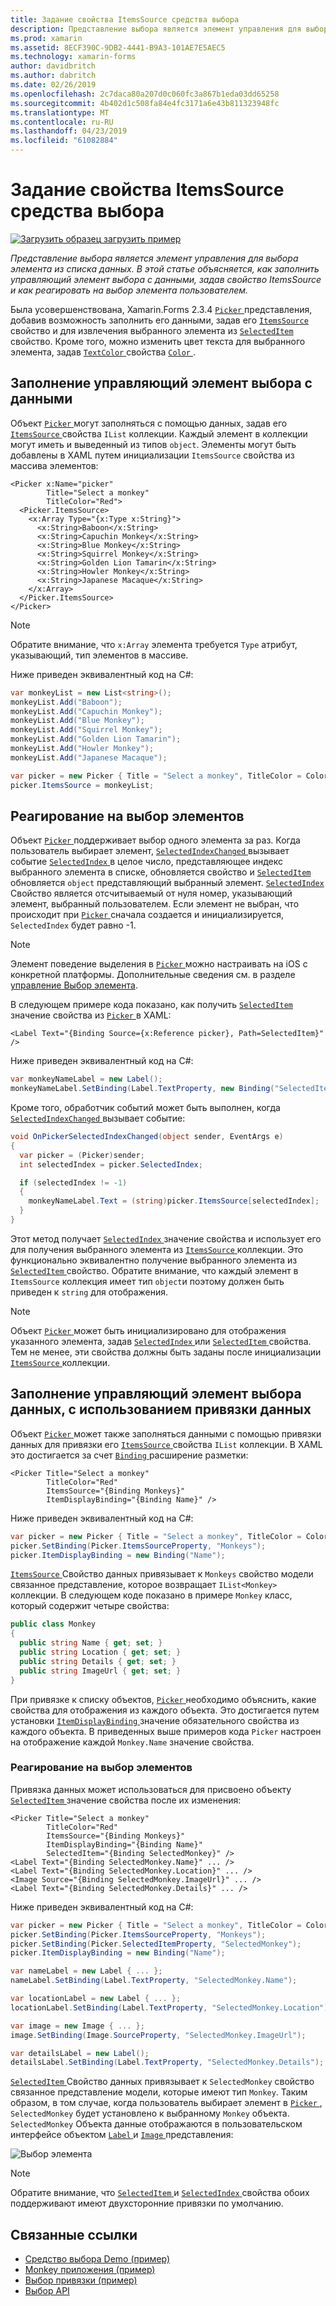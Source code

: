 ```yaml
---
title: Задание свойства ItemsSource средства выбора
description: Представление выбора является элемент управления для выбора элемента из списка данных. В этой статье объясняется, как заполнить управляющий элемент выбора с данными, задав свойство ItemsSource и как реагировать на выбор элемента пользователем.
ms.prod: xamarin
ms.assetid: 8ECF390C-9DB2-4441-B9A3-101AE7E5AEC5
ms.technology: xamarin-forms
author: davidbritch
ms.author: dabritch
ms.date: 02/26/2019
ms.openlocfilehash: 2c7daca80a207d0c060fc3a867b1eda03dd65258
ms.sourcegitcommit: 4b402d1c508fa84e4fc3171a6e43b811323948fc
ms.translationtype: MT
ms.contentlocale: ru-RU
ms.lasthandoff: 04/23/2019
ms.locfileid: "61082884"
---
```

# <a name="setting-a-pickers-itemssource-property"></a>Задание свойства ItemsSource средства выбора

[![Загрузить образец](~/media/shared/download.png) загрузить пример](https://developer.xamarin.com/samples/xamarin-forms/UserInterface/MonkeyAppPicker/)

_Представление выбора является элемент управления для выбора элемента из списка данных. В этой статье объясняется, как заполнить управляющий элемент выбора с данными, задав свойство ItemsSource и как реагировать на выбор элемента пользователем._

Была усовершенствована, Xamarin.Forms 2.3.4 [ `Picker` ](xref:Xamarin.Forms.Picker) представления, добавив возможность заполнить его данными, задав его [ `ItemsSource` ](xref:Xamarin.Forms.Picker.ItemsSource) свойство и для извлечения выбранного элемента из [ `SelectedItem` ](xref:Xamarin.Forms.Picker.SelectedItem) свойство. Кроме того, можно изменить цвет текста для выбранного элемента, задав [ `TextColor` ](xref:Xamarin.Forms.Picker.TextColor) свойства [ `Color` ](xref:Xamarin.Forms.Color).

## <a name="populating-a-picker-with-data"></a>Заполнение управляющий элемент выбора с данными

Объект [ `Picker` ](xref:Xamarin.Forms.Picker) могут заполняться с помощью данных, задав его [ `ItemsSource` ](xref:Xamarin.Forms.Picker.ItemsSource) свойства `IList` коллекции. Каждый элемент в коллекции могут иметь и выведенный из типов `object`. Элементы могут быть добавлены в XAML путем инициализации `ItemsSource` свойства из массива элементов:

```xaml
<Picker x:Name="picker"
        Title="Select a monkey"
        TitleColor="Red">
  <Picker.ItemsSource>
    <x:Array Type="{x:Type x:String}">
      <x:String>Baboon</x:String>
      <x:String>Capuchin Monkey</x:String>
      <x:String>Blue Monkey</x:String>
      <x:String>Squirrel Monkey</x:String>
      <x:String>Golden Lion Tamarin</x:String>
      <x:String>Howler Monkey</x:String>
      <x:String>Japanese Macaque</x:String>
    </x:Array>
  </Picker.ItemsSource>
</Picker>
```

> [!NOTE]
> Обратите внимание, что `x:Array` элемента требуется `Type` атрибут, указывающий, тип элементов в массиве.

Ниже приведен эквивалентный код на C#:

```csharp
var monkeyList = new List<string>();
monkeyList.Add("Baboon");
monkeyList.Add("Capuchin Monkey");
monkeyList.Add("Blue Monkey");
monkeyList.Add("Squirrel Monkey");
monkeyList.Add("Golden Lion Tamarin");
monkeyList.Add("Howler Monkey");
monkeyList.Add("Japanese Macaque");

var picker = new Picker { Title = "Select a monkey", TitleColor = Color.Red };
picker.ItemsSource = monkeyList;
```

## <a name="responding-to-item-selection"></a>Реагирование на выбор элементов

Объект [ `Picker` ](xref:Xamarin.Forms.Picker) поддерживает выбор одного элемента за раз. Когда пользователь выбирает элемент, [ `SelectedIndexChanged` ](xref:Xamarin.Forms.Picker.SelectedIndexChanged) вызывает событие [ `SelectedIndex` ](xref:Xamarin.Forms.Picker.SelectedIndex) в целое число, представляющее индекс выбранного элемента в списке, обновляется свойство и [ `SelectedItem` ](xref:Xamarin.Forms.Picker.SelectedItem) обновляется `object` представляющий выбранный элемент. [ `SelectedIndex` ](xref:Xamarin.Forms.Picker.SelectedIndex) Свойство является отсчитываемый от нуля номер, указывающий элемент, выбранный пользователем. Если элемент не выбран, что происходит при [ `Picker` ](xref:Xamarin.Forms.Picker) сначала создается и инициализируется, `SelectedIndex` будет равно -1.

> [!NOTE]
> Элемент поведение выделения в [ `Picker` ](xref:Xamarin.Forms.Picker) можно настраивать на iOS с конкретной платформы. Дополнительные сведения см. в разделе [управление Выбор элемента](~/xamarin-forms/platform/ios/picker-selection.md).

В следующем примере кода показано, как получить [ `SelectedItem` ](xref:Xamarin.Forms.Picker.SelectedItem) значение свойства из [ `Picker` ](xref:Xamarin.Forms.Picker) в XAML:

```xaml
<Label Text="{Binding Source={x:Reference picker}, Path=SelectedItem}" />
```

Ниже приведен эквивалентный код на C#:

```csharp
var monkeyNameLabel = new Label();
monkeyNameLabel.SetBinding(Label.TextProperty, new Binding("SelectedItem", source: picker));
```

Кроме того, обработчик событий может быть выполнен, когда [ `SelectedIndexChanged` ](xref:Xamarin.Forms.Picker.SelectedIndexChanged) вызывает событие:

```csharp
void OnPickerSelectedIndexChanged(object sender, EventArgs e)
{
  var picker = (Picker)sender;
  int selectedIndex = picker.SelectedIndex;

  if (selectedIndex != -1)
  {
    monkeyNameLabel.Text = (string)picker.ItemsSource[selectedIndex];
  }
}
```

Этот метод получает [ `SelectedIndex` ](xref:Xamarin.Forms.Picker.SelectedIndex) значение свойства и использует его для получения выбранного элемента из [ `ItemsSource` ](xref:Xamarin.Forms.Picker.ItemsSource) коллекции. Это функционально эквивалентно получение выбранного элемента из [ `SelectedItem` ](xref:Xamarin.Forms.Picker.SelectedItem) свойство. Обратите внимание, что каждый элемент в `ItemsSource` коллекция имеет тип `object`и поэтому должен быть приведен к `string` для отображения.

> [!NOTE]
> Объект [ `Picker` ](xref:Xamarin.Forms.Picker) может быть инициализировано для отображения указанного элемента, задав [ `SelectedIndex` ](xref:Xamarin.Forms.Picker.SelectedIndex) или [ `SelectedItem` ](xref:Xamarin.Forms.Picker.SelectedItem) свойства. Тем не менее, эти свойства должны быть заданы после инициализации [ `ItemsSource` ](xref:Xamarin.Forms.Picker.ItemsSource) коллекции.

## <a name="populating-a-picker-with-data-using-data-binding"></a>Заполнение управляющий элемент выбора данных, с использованием привязки данных

Объект [ `Picker` ](xref:Xamarin.Forms.Picker) может также заполняться данными с помощью привязки данных для привязки его [ `ItemsSource` ](xref:Xamarin.Forms.Picker.ItemsSource) свойства `IList` коллекции. В XAML это достигается за счет [ `Binding` ](xref:Xamarin.Forms.Xaml.BindingExtension) расширение разметки:

```xaml
<Picker Title="Select a monkey"
        TitleColor="Red"
        ItemsSource="{Binding Monkeys}"
        ItemDisplayBinding="{Binding Name}" />
```

Ниже приведен эквивалентный код на C#:

```csharp
var picker = new Picker { Title = "Select a monkey", TitleColor = Color.Red };
picker.SetBinding(Picker.ItemsSourceProperty, "Monkeys");
picker.ItemDisplayBinding = new Binding("Name");
```

[ `ItemsSource` ](xref:Xamarin.Forms.Picker.ItemsSource) Свойство данных привязывает к `Monkeys` свойство модели связанное представление, которое возвращает `IList<Monkey>` коллекции. В следующем коде показано в примере `Monkey` класс, который содержит четыре свойства:

```csharp
public class Monkey
{
  public string Name { get; set; }
  public string Location { get; set; }
  public string Details { get; set; }
  public string ImageUrl { get; set; }
}
```

При привязке к списку объектов, [ `Picker` ](xref:Xamarin.Forms.Picker) необходимо объяснить, какие свойства для отображения из каждого объекта. Это достигается путем установки [ `ItemDisplayBinding` ](xref:Xamarin.Forms.Picker.ItemDisplayBinding) значение обязательного свойства из каждого объекта. В приведенных выше примеров кода `Picker` настроен на отображение каждой `Monkey.Name` значение свойства.

### <a name="responding-to-item-selection"></a>Реагирование на выбор элементов

Привязка данных может использоваться для присвоено объекту [ `SelectedItem` ](xref:Xamarin.Forms.Picker.SelectedItem) значение свойства после их изменения:

```xaml
<Picker Title="Select a monkey"
        TitleColor="Red"
        ItemsSource="{Binding Monkeys}"
        ItemDisplayBinding="{Binding Name}"
        SelectedItem="{Binding SelectedMonkey}" />
<Label Text="{Binding SelectedMonkey.Name}" ... />
<Label Text="{Binding SelectedMonkey.Location}" ... />
<Image Source="{Binding SelectedMonkey.ImageUrl}" ... />
<Label Text="{Binding SelectedMonkey.Details}" ... />
```

Ниже приведен эквивалентный код на C#:

```csharp
var picker = new Picker { Title = "Select a monkey", TitleColor = Color.Red };
picker.SetBinding(Picker.ItemsSourceProperty, "Monkeys");
picker.SetBinding(Picker.SelectedItemProperty, "SelectedMonkey");
picker.ItemDisplayBinding = new Binding("Name");

var nameLabel = new Label { ... };
nameLabel.SetBinding(Label.TextProperty, "SelectedMonkey.Name");

var locationLabel = new Label { ... };
locationLabel.SetBinding(Label.TextProperty, "SelectedMonkey.Location");

var image = new Image { ... };
image.SetBinding(Image.SourceProperty, "SelectedMonkey.ImageUrl");

var detailsLabel = new Label();
detailsLabel.SetBinding(Label.TextProperty, "SelectedMonkey.Details");
```

[ `SelectedItem` ](xref:Xamarin.Forms.Picker.SelectedItem) Свойство данных привязывает к `SelectedMonkey` свойство связанное представление модели, которые имеют тип `Monkey`. Таким образом, в том случае, когда пользователь выбирает элемент в [ `Picker` ](xref:Xamarin.Forms.Picker), `SelectedMonkey` будет установлено к выбранному `Monkey` объекта. `SelectedMonkey` Объекта данные отображаются в пользовательском интерфейсе объектом [ `Label` ](xref:Xamarin.Forms.Label) и [ `Image` ](xref:Xamarin.Forms.Image) представления:

![](populating-itemssource-images/monkeys.png "Выбор элемента")

> [!NOTE]
> Обратите внимание, что [ `SelectedItem` ](xref:Xamarin.Forms.Picker.SelectedItem) и [ `SelectedIndex` ](xref:Xamarin.Forms.Picker.SelectedIndex) свойства обоих поддерживают имеют двухсторонние привязки по умолчанию.

## <a name="related-links"></a>Связанные ссылки

- [Средство выбора Demo (пример)](https://developer.xamarin.com/samples/xamarin-forms/UserInterface/PickerDemo/)
- [Monkey приложения (пример)](https://developer.xamarin.com/samples/xamarin-forms/UserInterface/MonkeyAppPicker/)
- [Выбор привязки (пример)](https://developer.xamarin.com/samples/xamarin-forms/UserInterface/BindablePicker/)
- [Выбор API](xref:Xamarin.Forms.Picker)
